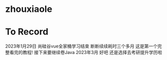 # zhouxiaole
# To Record
2023年1月29日 尚硅谷vue全家桶学习结束 断断续续耗时三个多月 这是第一个完整看完的教程! 接下来要继续卷Java
2023年3月 好吧 还是选择去考研提升学历啦
